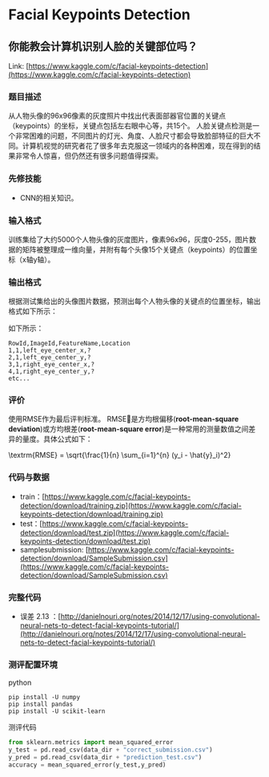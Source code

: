 # Facial Keypoints Detection

## 你能教会计算机识别人脸的关键部位吗？

Link: [https://www.kaggle.com/c/facial-keypoints-detection](https://www.kaggle.com/c/facial-keypoints-detection)

### 题目描述

从人物头像的96x96像素的灰度照片中找出代表面部器官位置的关键点（keypoints）的坐标，关键点包括左右眼中心等，共15个。
人脸关键点检测是一个非常困难的问题，不同图片的灯光、角度、人脸尺寸都会导致脸部特征的巨大不同。计算机视觉的研究者花了很多年去克服这一领域内的各种困难，现在得到的结果非常令人惊喜，但仍然还有很多问题值得探索。

### 先修技能

* CNN的相关知识。

### 输入格式
训练集给了大约5000个人物头像的灰度图片，像素96x96，灰度0-255，图片数据的矩阵被整理成一维向量，并附有每个头像15个关键点（keypoints）的位置坐标（x轴y轴）。

### 输出格式

根据测试集给出的头像图片数据，预测出每个人物头像的关键点的位置坐标，输出格式如下所示：

如下所示：

```
RowId,ImageId,FeatureName,Location
1,1,left_eye_center_x,?
2,1,left_eye_center_y,?
3,1,right_eye_center_x,?
4,1,right_eye_center_y,?
etc...
```

### 评价

使用RMSE作为最后评判标准。
RMSE是方均根偏移(**root-mean-square deviation**)或方均根差(**root-mean-square error**)是一种常用的测量数值之间差异的量度。具体公式如下：

\textrm{RMSE} = \sqrt{\frac{1}{n} \sum_{i=1}^{n} (y_i - \hat{y}_i)^2}


### 代码与数据

* train：[https://www.kaggle.com/c/facial-keypoints-detection/download/training.zip](https://www.kaggle.com/c/facial-keypoints-detection/download/training.zip)
* test：[https://www.kaggle.com/c/facial-keypoints-detection/download/test.zip](https://www.kaggle.com/c/facial-keypoints-detection/download/test.zip)
* samplesubmission: [https://www.kaggle.com/c/facial-keypoints-detection/download/SampleSubmission.csv](https://www.kaggle.com/c/facial-keypoints-detection/download/SampleSubmission.csv)

### 完整代码

* 误差 2.13 ：[http://danielnouri.org/notes/2014/12/17/using-convolutional-neural-nets-to-detect-facial-keypoints-tutorial/](http://danielnouri.org/notes/2014/12/17/using-convolutional-neural-nets-to-detect-facial-keypoints-tutorial/)



### 测评配置环境

python

```
pip install -U numpy
pip install pandas
pip install -U scikit-learn
```

测评代码

```py
from sklearn.metrics import mean_squared_error
y_test = pd.read_csv(data_dir + "correct_submission.csv")
y_pred = pd.read_csv(data_dir + "prediction_test.csv")
accuracy = mean_squared_error(y_test,y_pred)
```